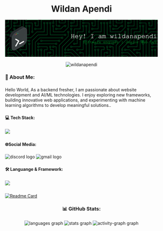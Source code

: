 <h1 align="center">Wildan Apendi</h1>

![wildanapendi](github-image.png)
<p align="center"> <img src="https://komarev.com/ghpvc/?username=wildanapendi&label=Profile%20views&color=0e75b6&style=flat" alt="wildanapendi" /> </p>
<h3 align="left">💫 About Me:</h3>

###

<p align="left">Hello World, As a backend fresher, I am passionate about website development and AI/ML technologies. I enjoy exploring new frameworks, building innovative web applications, and experimenting with machine learning algorithms to develop meaningful solutions..</p>

###

<h4 align="left">💻 Tech Stack:</h4>

###

<p align="left">
  <a href="https://skillicons.dev">
    <img src="https://skillicons.dev/icons?i=git,github,gitlab,figma,docker,kubernetes,npm,notion,vscode" />
  </a>
</p>

###

<h4 align="left">🌐Social Media:</h4>

###

<div align="left">
  <img src="https://raw.githubusercontent.com/maurodesouza/profile-readme-generator/master/src/assets/icons/social/discord/default.svg" width="52" height="40" alt="discord logo"  />
  <img src="https://raw.githubusercontent.com/maurodesouza/profile-readme-generator/master/src/assets/icons/social/gmail/default.svg" width="52" height="40" alt="gmail logo"  />
</div>

###

<h4 align="left">🛠️ Languange & Framework:</h4>

###

<p align="left">
  <a href="https://skillicons.dev">
    <img src="https://skillicons.dev/icons?i=php,js,golang,python,laravel,react,nodejs,nextjs" />
  </a>
</p>

###

[![Readme Card](https://github-readme-stats.vercel.app/api/pin/?username=anuraghazra&repo=github-readme-stats)](https://github.com/anuraghazra/github-readme-stats)

###

<h3 align="center">📊 GitHub Stats:</h3>

###

<div align="center">
  <img src="https://github-readme-stats.vercel.app/api/top-langs?username=wildanapendi&locale=en&hide_title=false&layout=compact&card_width=320&langs_count=20&theme=dracula&hide_border=false&order=2" height="400" alt="languages graph" />
  <img src="https://github-readme-stats.vercel.app/api?username=wildanapendi&hide_title=false&hide_rank=false&show_icons=true&include_all_commits=true&count_private=true&disable_animations=false&theme=dracula&locale=en&hide_border=false&order=1" height="150" alt="stats graph" />
  <img src="https://github-readme-activity-graph.vercel.app/graph?username=wildanapendi&radius=16&theme=react&area=true&order=5" height="300" alt="activity-graph graph"  />
</div>

###
